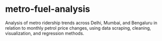 # metro-fuel-analysis
Analysis of metro ridership trends across Delhi, Mumbai, and Bengaluru in relation to monthly petrol price changes, using data scraping, cleaning, visualization, and regression methods.
